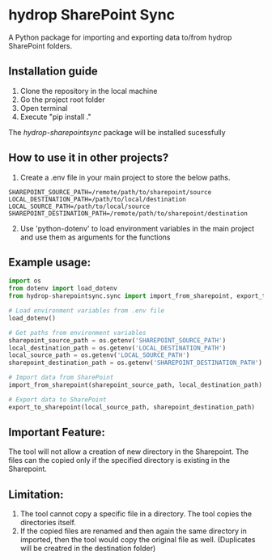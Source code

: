 # hydrop SharePoint Sync

A Python package for importing and exporting data to/from hydrop SharePoint folders.

## Installation guide

1. Clone the repository in the local machine
2. Go the project root folder
3. Open  terminal 
4. Execute "pip install ."

The *hydrop-sharepointsync* package will be installed sucessfully 

## How to use it in other projects?

1. Create a .env file in your main project to store the below paths.

`SHAREPOINT_SOURCE_PATH=/remote/path/to/sharepoint/source`  
`LOCAL_DESTINATION_PATH=/path/to/local/destination`  
`LOCAL_SOURCE_PATH=/path/to/local/source`  
`SHAREPOINT_DESTINATION_PATH=/remote/path/to/sharepoint/destination`  

2. Use 'python-dotenv' to load environment variables in the main project and use them as arguments for the functions

## Example usage:

```python
import os
from dotenv import load_dotenv
from hydrop-sharepointsync.sync import import_from_sharepoint, export_to_sharepoint

# Load environment variables from .env file
load_dotenv()

# Get paths from environment variables
sharepoint_source_path = os.getenv('SHAREPOINT_SOURCE_PATH')
local_destination_path = os.getenv('LOCAL_DESTINATION_PATH')
local_source_path = os.getenv('LOCAL_SOURCE_PATH')
sharepoint_destination_path = os.getenv('SHAREPOINT_DESTINATION_PATH')

# Import data from SharePoint
import_from_sharepoint(sharepoint_source_path, local_destination_path)

# Export data to SharePoint
export_to_sharepoint(local_source_path, sharepoint_destination_path)
```

## Important Feature:
The tool will not allow a creation of new directory in the Sharepoint. The files can the copied only if the specified directory is existing in the Sharepoint. 

## Limitation: 
1. The tool cannot copy a specific file in a directory. The tool copies the directories itself.
2. If the copied files are renamed and then again the same directory in imported, then the tool would copy the original file as well. (Duplicates will be creatred in the destination folder)


